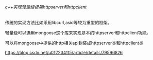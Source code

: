 ###### c++实现轻量级极简httpserver和httpclient

传统的实现方法比如采用libcurl,asio等较为重型的框架。

轻量级可以选用mongoose这个库来实现基本的httpserver和httpclient功能。

可以将mongoose中提供的http相关api封装成httpserver类和httpclient类

<https://blog.csdn.net/u012234115/article/details/79596826>

